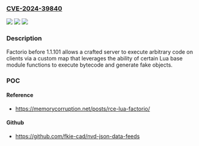 ### [CVE-2024-39840](https://cve.mitre.org/cgi-bin/cvename.cgi?name=CVE-2024-39840)
![](https://img.shields.io/static/v1?label=Product&message=n%2Fa&color=blue)
![](https://img.shields.io/static/v1?label=Version&message=n%2Fa&color=blue)
![](https://img.shields.io/static/v1?label=Vulnerability&message=n%2Fa&color=brighgreen)

### Description

Factorio before 1.1.101 allows a crafted server to execute arbitrary code on clients via a custom map that leverages the ability of certain Lua base module functions to execute bytecode and generate fake objects.

### POC

#### Reference
- https://memorycorruption.net/posts/rce-lua-factorio/

#### Github
- https://github.com/fkie-cad/nvd-json-data-feeds

